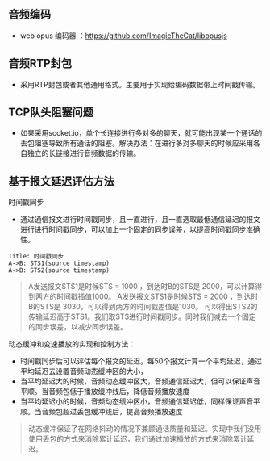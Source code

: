## 音频编码
* web opus 编码器 ：https://github.com/ImagicTheCat/libopusjs

## 音频RTP封包
* 采用RTP封包或者其他通用格式。主要用于实现给编码数据带上时间戳传输。

## TCP队头阻塞问题
* 如果采用socket.io，单个长连接进行多对多的聊天，就可能出现某一个通话的丢包阻塞导致所有通话的阻塞。解决办法：在进行多对多聊天的时候应采用各自独立的长链接进行音频数据的传输。

## 基于报文延迟评估方法
时间戳同步
* 通过通信报文进行时间戳同步，且一直进行，且一直选取最低通信延迟的报文进行进行时间戳同步，可以加上一个固定的同步误差，以提高时间戳同步准确性。


```sequence
Title: 时间戳同步
A->B: STS1(source timestamp)
A->B: STS2(source timestamp)
```

> A发送报文STS1是时候STS = 1000 ，到达时B的STS是 2000，可以计算得到两方的时间戳插值1000。
A发送报文STS1是时候STS = 2000 ，到达时B的STS是 3030，可以得到两方的时间戳差值是1030。
可以得出STS2的传输延迟高于STS1。我们取STS进行时间戳同步。同时我们减去一个固定的同步误差，以减少同步误差。


动态缓冲和变速播放的实现和控制方法：
* 时间戳同步后可以评估每个报文的延迟。每50个报文计算一个平均延迟，通过平均延迟去设置音频动态缓冲区的大小，
* 当平均延迟大的时候，音频动态缓冲区大，音频通信延迟大，但可以保证声音平顺。当音频包低于播放缓冲线后，降低音频播放速度
* 当平均延迟小的时候，音频动态缓冲区小，音频通信延迟低，同样保证声音平顺。当音频包超过丢包缓冲线后，提高音频播放速度

>动态缓冲保证了在网络抖动的情况下兼顾通话质量和延迟。实现中我们没用使用丢包的方式来消除累计延迟，我们通过加速播放的方式来消除累计延迟。
